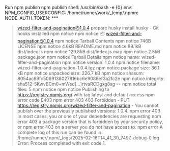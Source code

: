Run npm publish
npm publish
shell: /usr/bin/bash -e {0}
env:
NPM_CONFIG_USERCONFIG: /home/runner/work/\_temp/.npmrc
NODE_AUTH_TOKEN: \*\*\*

> wized-filter-and-pagination@1.0.4 prepare
> husky install
> husky - Git hooks installed
> npm notice
> npm notice 📦 wized-filter-and-pagination@1.0.4
> npm notice Tarball Contents
> npm notice 746B LICENSE
> npm notice 4.6kB README.md
> npm notice 89.1kB dist/index.js
> npm notice 129.8kB dist/index.js.map
> npm notice 2.5kB package.json
> npm notice Tarball Details
> npm notice name: wized-filter-and-pagination
> npm notice version: 1.0.4
> npm notice filename: wized-filter-and-pagination-1.0.4.tgz
> npm notice package size: 36.1 kB
> npm notice unpacked size: 226.7 kB
> npm notice shasum: 8054ac69fc5069138027816bc6e9086ef3a2fc2e
> npm notice integrity: sha512-5KwvBCm0+mWed[...]rtvaRCDgxg8sg==
> npm notice total files: 5
> npm notice
> npm notice Publishing to https://registry.npmjs.org/ with tag latest and default access
> npm error code E403
> npm error 403 403 Forbidden - PUT https://registry.npmjs.org/wized-filter-and-pagination - You cannot publish over the previously published versions: 1.0.4.
> npm error 403 In most cases, you or one of your dependencies are requesting
> npm error 403 a package version that is forbidden by your security policy, or
> npm error 403 on a server you do not have access to.
> npm error A complete log of this run can be found in: /home/runner/.npm/\_logs/2025-02-16T14_41_30_749Z-debug-0.log
> Error: Process completed with exit code 1.

